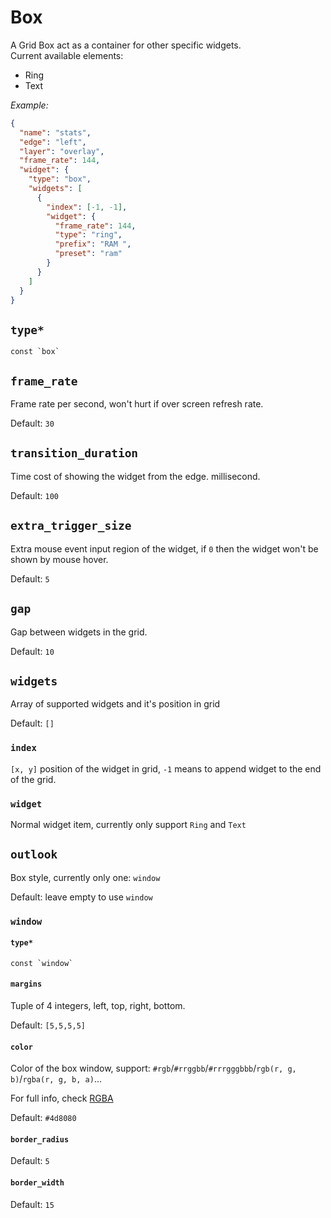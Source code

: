 # Box

A Grid Box act as a container for other specific widgets.  
Current available elements:

- Ring
- Text

_Example:_

```json
{
  "name": "stats",
  "edge": "left",
  "layer": "overlay",
  "frame_rate": 144,
  "widget": {
    "type": "box",
    "widgets": [
      {
        "index": [-1, -1],
        "widget": {
          "frame_rate": 144,
          "type": "ring",
          "prefix": "RAM ",
          "preset": "ram"
        }
      }
    ]
  }
}
```

## `type*`

```plaintext
const `box`
```

## `frame_rate`

Frame rate per second, won't hurt if over screen refresh rate.

Default: `30`

## `transition_duration`

Time cost of showing the widget from the edge. millisecond.

Default: `100`

## `extra_trigger_size`

Extra mouse event input region of the widget, if `0` then the widget won't be shown by mouse hover.

Default: `5`

## `gap`

Gap between widgets in the grid.

Default: `10`

## `widgets`

Array of supported widgets and it's position in grid

Default: `[]`

### `index`

`[x, y]` position of the widget in grid, `-1` means to append widget to the end of the grid.

### `widget`

Normal widget item, currently only support `Ring` and `Text`

## `outlook`

Box style, currently only one: `window`

Default: leave empty to use `window`

### `window`

#### `type*`

```plaintext
const `window`
```

#### `margins`

Tuple of 4 integers, left, top, right, bottom.

Default: `[5,5,5,5]`

#### `color`

Color of the box window, support: `#rgb`/`#rrggbb`/`#rrrgggbbb`/`rgb(r, g, b)`/`rgba(r, g, b, a)`...

For full info, check [RGBA](https://gtk-rs.org/gtk4-rs/stable/latest/docs/src/gdk4/rgba.rs.html#205)

Default: `#4d8080`

#### `border_radius`

Default: `5`

#### `border_width`

Default: `15`
